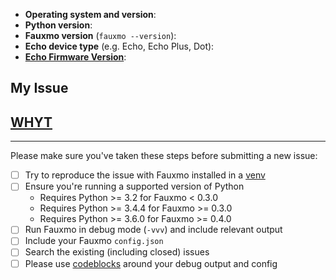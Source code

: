 - **Operating system and version**:
- **Python version**:
- **Fauxmo version** (`fauxmo --version`):
- **Echo device type** (e.g. Echo, Echo Plus, Dot): 
- **[Echo Firmware Version](https://github.com/n8henrie/fauxmo/blob/dev/README.md#troubleshooting--faq)**: 

## My Issue



## [WHYT](http://mattgemmell.com/what-have-you-tried)



---

Please make sure you've taken these steps before submitting a new issue:

- [ ] Try to reproduce the issue with Fauxmo installed in a
  [venv](https://docs.python.org/3/library/venv.html)
- [ ] Ensure you're running a supported version of Python
    - Requires Python >= 3.2 for Fauxmo < 0.3.0
    - Requires Python >= 3.4.4 for Fauxmo >= 0.3.0
    - Requires Python >= 3.6.0 for Fauxmo >= 0.4.0
- [ ] Run Fauxmo in debug mode (`-vvv`) and include relevant output
- [ ] Include your Fauxmo `config.json`
- [ ] Search the existing (including closed) issues
- [ ] Please use [codeblocks][1] around your debug output and config

[1]: https://help.github.com/articles/creating-and-highlighting-code-blocks/
